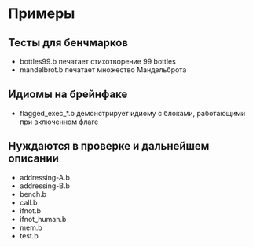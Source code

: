 # Примеры

## Тесты для бенчмарков
- bottles99.b печатает стихотворение 99 bottles
- mandelbrot.b печатает множество Мандельброта

## Идиомы на брейнфаке
- flagged_exec_*.b демонстрирует идиому с блоками, работающими при включенном флаге

## Нуждаются в проверке и дальнейшем описании
- addressing-A.b
- addressing-B.b
- bench.b
- call.b
- ifnot.b
- ifnot_human.b
- mem.b
- test.b